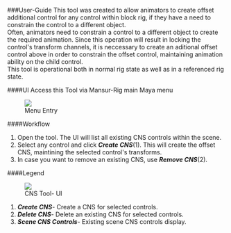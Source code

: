 ###User-Guide
This tool was created to allow animators to create offset additional control for any control within block rig, if they have a need to constrain the control to a different object.
<br>
Often, animators need to constrain a control to a different object to create the required animation. Since this operation will result in locking the control's transform channels, it is neccessary to create an aditional offset control above in order to constrain the offset control, maintaining animation ability on the child control.
<br>
This tool is operational both in normal rig state as well as in a referenced rig state.

####UI
Access this Tool via Mansur-Rig main Maya menu
<figure>
  <img src="../userGuidesImages/CNSTool/CNSToolMenuItem.png"/>
  <figcaption>Menu Entry</figcaption>
</figure>

####Workflow
<ol>
  <li>Open the tool. The UI will list all existing CNS controls within the scene.</li>
  <li>Select any control and click <b><i>Create CNS</i></b>(1). This will create the offset CNS, maintining the selected control's transforms.</li>
  <li>In case you want to remove an existing CNS, use <b><i>Remove CNS</i></b>(2).</li>
</ol>

####Legend
<figure>
  <img src="../userGuidesImages/CNSTool/CNSToolLegend.png"/>
  <figcaption>CNS Tool- UI</figcaption>
</figure>

<ol>
  <li>
    <b><i>Create CNS</b></i>- Create a CNS for selected controls.
  </li>
  <li>
    <b><i>Delete CNS</b></i>- Delete an existing CNS for selected controls.
  </li>
  <li>
    <b><i>Scene CNS Controls</b></i>- Existing scene CNS controls display.
  </li>
</ol>

